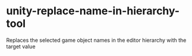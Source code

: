 # unity-replace-name-in-hierarchy-tool
Replaces the selected game object names in the editor hierarchy with the target value
